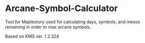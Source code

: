 # Arcane-Symbol-Calculator

Tool for Maplestory used for calculating days, symbols, and mesos remaining in order to max arcane symbols.

Based on KMS ver. 1.2.324
